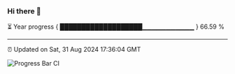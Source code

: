 ### Hi there 👋

⏳ Year progress { ███████████████████▁▁▁▁▁▁▁▁▁▁▁ } 66.59 %

---

⏰ Updated on Sat, 31 Aug 2024 17:36:04 GMT

![Progress Bar CI](https://github.com/IshwaranRudhara/GIT-ACTION/workflows/Progress%20Bar%20CI/badge.svg)
